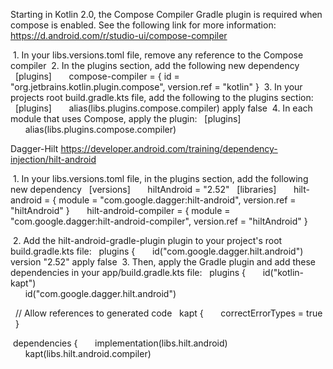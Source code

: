 
Starting in Kotlin 2.0, the Compose Compiler Gradle plugin is required
when compose is enabled. See the following link for more information:
https://d.android.com/r/studio-ui/compose-compiler

&nbsp;1.  In your libs.versions.toml file, remove any reference to the Compose compiler
&nbsp;2.  In the plugins section, add the following new dependency
&nbsp;&nbsp;[plugins]
&nbsp;&nbsp;&nbsp;&nbsp;&nbsp;&nbsp;compose-compiler = { id = "org.jetbrains.kotlin.plugin.compose", version.ref = "kotlin" }
&nbsp;3.  In your projects root build.gradle.kts file, add the following to the plugins section:
&nbsp;&nbsp;[plugins]
&nbsp;&nbsp;&nbsp;&nbsp;&nbsp;&nbsp;alias(libs.plugins.compose.compiler) apply false
&nbsp;4.  In each module that uses Compose, apply the plugin:
&nbsp;&nbsp;[plugins]
&nbsp;&nbsp;&nbsp;&nbsp;&nbsp;&nbsp;alias(libs.plugins.compose.compiler)

Dagger-Hilt
https://developer.android.com/training/dependency-injection/hilt-android

&nbsp;1.  In your libs.versions.toml file, in the plugins section, add the following new dependency
&nbsp;&nbsp;[versions]
&nbsp;&nbsp;&nbsp;&nbsp;&nbsp;&nbsp;hiltAndroid = "2.52"
&nbsp;&nbsp;[libraries]
&nbsp;&nbsp;&nbsp;&nbsp;&nbsp;&nbsp;hilt-android = { module = "com.google.dagger:hilt-android", version.ref = "hiltAndroid" }
&nbsp;&nbsp;&nbsp;&nbsp;&nbsp;&nbsp;hilt-android-compiler = { module = "com.google.dagger:hilt-android-compiler", version.ref = "hiltAndroid" }

&nbsp;2.  Add the hilt-android-gradle-plugin plugin to your project's root build.gradle.kts file:
&nbsp;&nbsp;plugins {
&nbsp;&nbsp;&nbsp;&nbsp;&nbsp;&nbsp;id("com.google.dagger.hilt.android") version "2.52" apply false
&nbsp;3.  Then, apply the Gradle plugin and add these dependencies in your app/build.gradle.kts file:
&nbsp;&nbsp;plugins {
&nbsp;&nbsp;&nbsp;&nbsp;&nbsp;&nbsp;id("kotlin-kapt")  
&nbsp;&nbsp;&nbsp;&nbsp;&nbsp;&nbsp;id("com.google.dagger.hilt.android")

&nbsp;&nbsp;// Allow references to generated code
&nbsp;&nbsp;kapt  {
&nbsp;&nbsp;&nbsp;&nbsp;&nbsp;&nbsp;correctErrorTypes = true
&nbsp;&nbsp;}

&nbsp;dependencies {
&nbsp;&nbsp;&nbsp;&nbsp;&nbsp;&nbsp;implementation(libs.hilt.android)
&nbsp;&nbsp;&nbsp;&nbsp;&nbsp;&nbsp;kapt(libs.hilt.android.compiler)
